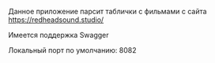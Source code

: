 Данное приложение парсит таблички с фильмами с сайта https://redheadsound.studio/

Имеется поддержка Swagger

Локальный порт по умолчанию: 8082